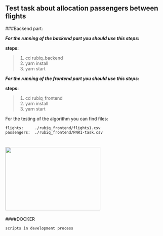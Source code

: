 ## Test task about allocation passengers between flights

###Backend part:

***For the running of the backend part you should use this steps:***

**steps:**
> 1. cd rubiq_backend
> 2. yarn install
> 3. yarn start

***For the running of the frontend part you should use this steps:***

**steps:**
> 1. cd rubiq_frontend
> 2. yarn install
> 3. yarn start

For the testing of the algorithm you can find files:
```
flights:     ./rubiq_frontend/flights1.csv
passengers:  ./rubiq_frontend/PNR1-task.csv
```

# <a href='http://joxi.ru/4AklYMLtoWbVKr'><img src='http://joxi.ru/4AklYMLtoWbVKr' height='200' width='300' alt='' /></a>

####DOCKER

```
scripts in development process
```